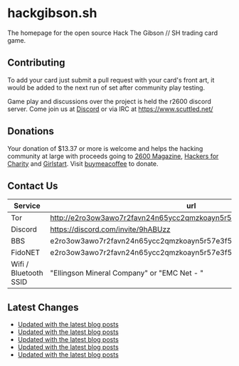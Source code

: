 # hackgibson.sh
The homepage for the open source Hack The Gibson // SH trading card game.


## Contributing

To add your card just submit a pull request with your card's front art, it would be added to the next run of set after community play testing.

Game play and discussions over the project is held the r2600 discord server. Come join us at [Discord](https://discord.com/invite/9hABUzz) or via IRC at https://www.scuttled.net/


## Donations

Your donation of $13.37 or more is welcome and helps the hacking community at large with proceeds going to [2600 Magazine](https://2600.com/), [Hackers for Charity](https://hackersforcharity.org) and [Girlstart](https://girlstart.org).  Visit [buymeacoffee](https://www.buymeacoffee.com/hackgibson.sh) to donate.


## Contact Us

Service | url
-|-
Tor | http://e2ro3ow3awo7r2favn24n65ycc2qmzkoayn5r57e3f56nvjwdcgg32ad.onion
Discord | https://discord.com/invite/9hABUzz
BBS | e2ro3ow3awo7r2favn24n65ycc2qmzkoayn5r57e3f56nvjwdcgg32ad.onion:23
FidoNET | e2ro3ow3awo7r2favn24n65ycc2qmzkoayn5r57e3f56nvjwdcgg32ad.onion:24554
Wifi / Bluetooth SSID | "Ellingson Mineral Company" or "EMC Net - <fidonet address>"

## Latest Changes
<!-- BLOG-POST-LIST:START -->
- [Updated with the latest blog posts](https://github.com/DFW2600/hackgibson.sh/commit/b247b1fdc84e35f040d110ddbf402398363a53cb)
- [Updated with the latest blog posts](https://github.com/DFW2600/hackgibson.sh/commit/42bea7cfc6a9d90b9590fca65e928afffc28f5ff)
- [Updated with the latest blog posts](https://github.com/DFW2600/hackgibson.sh/commit/a1f0590e37d397a262a4a8127ee5b99d66fb23ea)
- [Updated with the latest blog posts](https://github.com/DFW2600/hackgibson.sh/commit/68efadf0a08573a1ce3c5692be7083a686097ffd)
- [Updated with the latest blog posts](https://github.com/DFW2600/hackgibson.sh/commit/e0f9b6bc613b385c0c399b3e37b54ecc6c395021)
<!-- BLOG-POST-LIST:END -->
